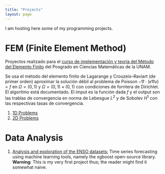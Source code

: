 ```yaml
---
title: "Projects"
layout: page
---
```

 I am hosting here some of my programming projects.



# FEM (Finite Element Method)
Proyectos realizado para el [curso de implementación y teoría del Método del Elemento Finito](https://danielcq-math.github.io/cursos/mfem_2023_II/index.html)  del Posgrado en Ciencias Matemáticas de la UNAM.

Se usa el método del elemento finito de Lagarange y Crouzeix–Raviart (de primer orden) aproximar la solución débil al problema de Poisson $-\nabla\cdot(\kappa \nabla u)=f$ en $\Omega=(0,1)$ y $\Omega=(0,1)\times(0,1)$ con condiciones de forntera de Dirichlet. El algoritmo está documentado. El imput es la función dada $f$ y el output son las trablas de convergencia en norma de Lebesgue $L^2$ y de Sobolev $H^1$ con las respectivas tasas de convergencia.
1. [1D Problems](https://github.com/Ed-VanDerSar/Proyectos-de-FEM/tree/main/1D)
2. [2D Problems](https://github.com/Ed-VanDerSar/Proyectos-de-FEM/tree/main/2D)

# Data Analysis 

1. [Analysis and exploration of the ENSO datasets:](https://github.com/Ed-VanDerSar/Data--Science-Project-ENSO--Analysis) Time series forecasting using machine learning tools, namely the xgboost open-source library. __Warning__: This is my very first project thus; the reader might find it somewhat naive.
